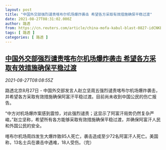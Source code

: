 ```yaml
---
layout: post
title: "中国外交部强烈谴责喀布尔机场爆炸袭击 希望各方采取有效措施确保平稳过渡"
date: 2021-08-27T08:31:02.000Z
author: 路透
from: https://cn.reuters.com/article/china-mofa-kabul-blast-0827-idCNKBS2FS0MS
tags: [ 路透 ]
categories: [ 路透 ]
---
```

<!--1630053062000-->
[中国外交部强烈谴责喀布尔机场爆炸袭击 希望各方采取有效措施确保平稳过渡](https://cn.reuters.com/article/china-mofa-kabul-blast-0827-idCNKBS2FS0MS)
------

<div>
<div><i>2021-08-27T08:08:55Z</i></div><p>路透北京8月27日 - 中国外交部发言人赵立坚周五强烈谴责喀布尔机场爆炸袭击，并希望各方采取有效措施确保阿富汗平稳过渡。目前尚未收到中国公民的伤亡报告。</p><p>“中方对机场爆炸案感到震惊，对此强烈谴责；这显示了阿富汗局势仍然复杂严峻。”赵立坚称，希望所有各方能够采取有效措施确保平稳过渡，并确保阿富汗人民和外国公民的安全。</p><p>喀布尔机场周四发生大爆炸致85人死亡，袭击造成至少72名阿富汗人死亡。美国称，13名士兵在袭击中遇难，18人受伤。（完）</p>
</div>
